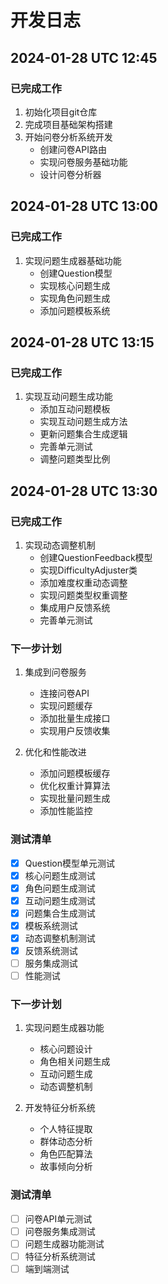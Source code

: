 # 开发日志

## 2024-01-28 UTC 12:45

### 已完成工作
1. 初始化项目git仓库
2. 完成项目基础架构搭建
3. 开始问卷分析系统开发
   - 创建问卷API路由
   - 实现问卷服务基础功能
   - 设计问卷分析器

## 2024-01-28 UTC 13:00

### 已完成工作
1. 实现问题生成器基础功能
   - 创建Question模型
   - 实现核心问题生成
   - 实现角色问题生成
   - 添加问题模板系统

## 2024-01-28 UTC 13:15

### 已完成工作
1. 实现互动问题生成功能
   - 添加互动问题模板
   - 实现互动问题生成方法
   - 更新问题集合生成逻辑
   - 完善单元测试
   - 调整问题类型比例

## 2024-01-28 UTC 13:30

### 已完成工作
1. 实现动态调整机制
   - 创建QuestionFeedback模型
   - 实现DifficultyAdjuster类
   - 添加难度权重动态调整
   - 实现问题类型权重调整
   - 集成用户反馈系统
   - 完善单元测试

### 下一步计划
1. 集成到问卷服务
   - 连接问卷API
   - 实现问题缓存
   - 添加批量生成接口
   - 实现用户反馈收集

2. 优化和性能改进
   - 添加问题模板缓存
   - 优化权重计算算法
   - 实现批量问题生成
   - 添加性能监控

### 测试清单
- [x] Question模型单元测试
- [x] 核心问题生成测试
- [x] 角色问题生成测试
- [x] 互动问题生成测试
- [x] 问题集合生成测试
- [x] 模板系统测试
- [x] 动态调整机制测试
- [x] 反馈系统测试
- [ ] 服务集成测试
- [ ] 性能测试

### 下一步计划
1. 实现问题生成器功能
   - 核心问题设计
   - 角色相关问题生成
   - 互动问题生成
   - 动态调整机制

2. 开发特征分析系统
   - 个人特征提取
   - 群体动态分析
   - 角色匹配算法
   - 故事倾向分析

### 测试清单
- [ ] 问卷API单元测试
- [ ] 问卷服务集成测试
- [ ] 问题生成器功能测试
- [ ] 特征分析系统测试
- [ ] 端到端测试 
